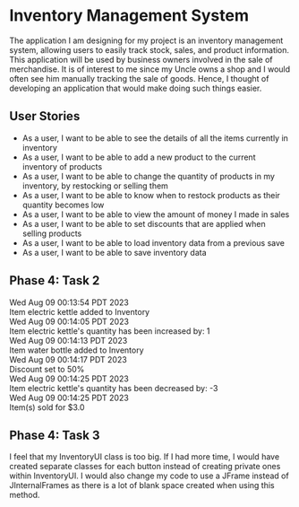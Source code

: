 # Inventory Management System

The application I am designing for my project is an inventory management system, allowing users to easily track stock, sales, and product information. This application will be used by business owners involved in the sale of merchandise. It is of interest to me since my Uncle owns a shop and I would often see him manually tracking the sale of goods. Hence, I thought of developing an application that would make doing such things easier.

## User Stories

- As a user, I want to be able to see the details of all the items currently in inventory
- As a user, I want to be able to add a new product to the current inventory of products
- As a user, I want to be able to change the quantity of products in my inventory, by restocking or selling them
- As a user, I want to be able to know when to restock products as their quantity becomes low
- As a user, I want to be able to view the amount of money I made in sales
- As a user, I want to be able to set discounts that are applied when selling products
- As a user, I want to be able to load inventory data from a previous save
- As a user, I want to be able to save inventory data 

## Phase 4: Task 2

Wed Aug 09 00:13:54 PDT 2023\
Item electric kettle added to Inventory\
Wed Aug 09 00:14:05 PDT 2023\
Item electric kettle's quantity has been increased by: 1\
Wed Aug 09 00:14:13 PDT 2023\
Item water bottle added to Inventory\
Wed Aug 09 00:14:17 PDT 2023\
Discount set to 50%\
Wed Aug 09 00:14:25 PDT 2023\
Item electric kettle's quantity has been decreased by: -3\
Wed Aug 09 00:14:25 PDT 2023\
Item(s) sold for $3.0

## Phase 4: Task 3

I feel that my InventoryUI class is too big. If I had more time, I would have created separate classes for each button instead of creating private ones within InventoryUI. I would also change my code to use a JFrame instead of JInternalFrames as there is a lot of blank space created when using this method.
  